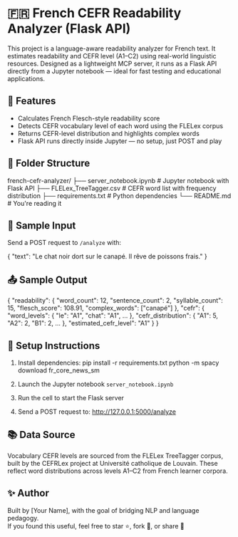 # 🇫🇷 French CEFR Readability Analyzer (Flask API)

This project is a language-aware readability analyzer for French text. It estimates readability and CEFR level (A1–C2) using real-world linguistic resources. Designed as a lightweight MCP server, it runs as a Flask API directly from a Jupyter notebook — ideal for fast testing and educational applications.

## 🚀 Features

- Calculates French Flesch-style readability score
- Detects CEFR vocabulary level of each word using the FLELex corpus
- Returns CEFR-level distribution and highlights complex words
- Flask API runs directly inside Jupyter — no setup, just POST and play

## 📂 Folder Structure

french-cefr-analyzer/
├── server_notebook.ipynb     # Jupyter notebook with Flask API
├── FLELex_TreeTagger.csv     # CEFR word list with frequency distribution
├── requirements.txt          # Python dependencies
└── README.md                 # You're reading it

## 🧪 Sample Input

Send a POST request to `/analyze` with:

{
  "text": "Le chat noir dort sur le canapé. Il rêve de poissons frais."
}

## 📤 Sample Output

{
  "readability": {
    "word_count": 12,
    "sentence_count": 2,
    "syllable_count": 15,
    "flesch_score": 108.91,
    "complex_words": ["canapé"]
  },
  "cefr": {
    "word_levels": {
      "le": "A1",
      "chat": "A1",
      ...
    },
    "cefr_distribution": {
      "A1": 5,
      "A2": 2,
      "B1": 2,
      ...
    },
    "estimated_cefr_level": "A1"
  }
}

## 🧰 Setup Instructions

1. Install dependencies:
   pip install -r requirements.txt
   python -m spacy download fr_core_news_sm

2. Launch the Jupyter notebook `server_notebook.ipynb`

3. Run the cell to start the Flask server

4. Send a POST request to:
   http://127.0.0.1:5000/analyze

## 📚 Data Source

Vocabulary CEFR levels are sourced from the FLELex TreeTagger corpus, built by the CEFRLex project at Université catholique de Louvain. These reflect word distributions across levels A1–C2 from French learner corpora.

## ✨ Author

Built by [Your Name], with the goal of bridging NLP and language pedagogy.  
If you found this useful, feel free to star ⭐, fork 🍴, or share 🙌
